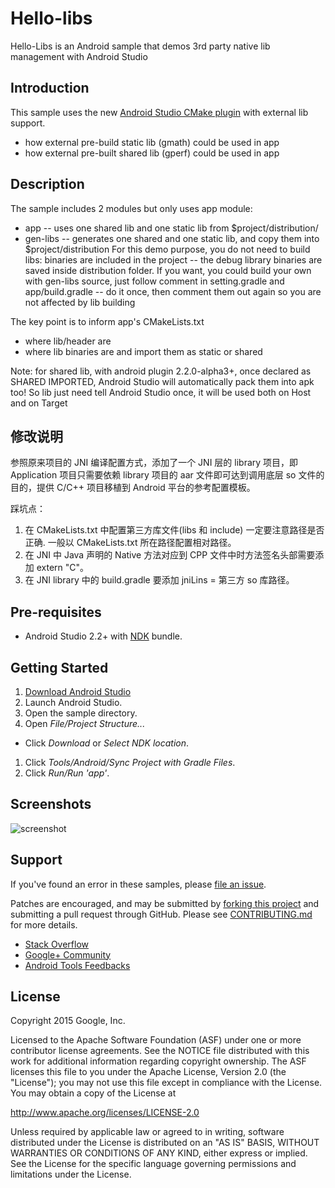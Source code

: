 Hello-libs
=========
Hello-Libs is an Android sample that demos 3rd party native lib management with Android Studio

Introduction
------------
This sample uses the new [Android Studio CMake plugin](http://tools.android.com/tech-docs/external-c-builds) with external lib support.
* how external pre-build static lib (gmath) could be used in app
* how external pre-built shared lib (gperf) could be used in app

Description
-----------
The sample includes 2 modules but only uses app module:
*    app -- uses one shared lib and one static lib from $project/distribution/
*    gen-libs -- generates one shared and one static lib, and copy them into $project/distribution
For this demo purpose, you do not need to build libs: binaries are included in the project -- the 
debug library binaries are saved inside distribution folder. If you want, you could build your own with
gen-libs source, just follow comment in setting.gradle and app/build.gradle  -- do it once, then
comment them out again so you are not affected by lib building

The key point is to inform app's CMakeLists.txt
*    where lib/header are
*    where lib binaries are and import them as static or shared

Note: for shared lib, with android plugin 2.2.0-alpha3+, once declared as SHARED IMPORTED, Android
Studio will automatically pack them into apk too! So lib just need tell Android Studio once, it
will be used both on Host and on Target

修改说明
--------------
参照原来项目的 JNI 编译配置方式，添加了一个 JNI 层的 library 项目，即 Application 项目只需要依赖 library 项目的 aar 文件即可达到调用底层 so 文件的目的，提供 C/C++ 项目移植到 Android 平台的参考配置模板。

踩坑点：
1. 在 CMakeLists.txt 中配置第三方库文件(libs 和 include) 一定要注意路径是否正确. 一般以 CMakeLists.txt 所在路径配置相对路径。
2. 在 JNI 中 Java 声明的 Native 方法对应到 CPP 文件中时方法签名头部需要添加 extern "C"。
3. 在 JNI library 中的 build.gradle 要添加 jniLins = 第三方 so 库路径。



Pre-requisites
--------------
- Android Studio 2.2+ with [NDK](https://developer.android.com/ndk/) bundle.

Getting Started
---------------
1. [Download Android Studio](http://developer.android.com/sdk/index.html)
1. Launch Android Studio.
1. Open the sample directory.
1. Open *File/Project Structure...*
  - Click *Download* or *Select NDK location*.
1. Click *Tools/Android/Sync Project with Gradle Files*.
1. Click *Run/Run 'app'*.

Screenshots
-----------
![screenshot](screenshot.png)

Support
-------
If you've found an error in these samples, please [file an issue](https://github.com/googlesamples/android-ndk/issues/new).

Patches are encouraged, and may be submitted by [forking this project](https://github.com/googlesamples/android-ndk/fork) and
submitting a pull request through GitHub. Please see [CONTRIBUTING.md](../CONTRIBUTING.md) for more details.

- [Stack Overflow](http://stackoverflow.com/questions/tagged/android-ndk)
- [Google+ Community](https://plus.google.com/communities/105153134372062985968)
- [Android Tools Feedbacks](http://tools.android.com/feedback)

License
-------
Copyright 2015 Google, Inc.

Licensed to the Apache Software Foundation (ASF) under one or more contributor
license agreements.  See the NOTICE file distributed with this work for
additional information regarding copyright ownership.  The ASF licenses this
file to you under the Apache License, Version 2.0 (the "License"); you may not
use this file except in compliance with the License.  You may obtain a copy of
the License at

  http://www.apache.org/licenses/LICENSE-2.0

Unless required by applicable law or agreed to in writing, software
distributed under the License is distributed on an "AS IS" BASIS, WITHOUT
WARRANTIES OR CONDITIONS OF ANY KIND, either express or implied.  See the
License for the specific language governing permissions and limitations under
the License.
